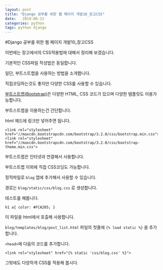 ```yaml
---
layout: post
title: "Django 공부를 위한 웹 페이지 개발10_장고CSS"
date:   2019-06-21
categories: python
tags: python django
---
```

#Django 공부를 위한 웹 페이지 개발10_장고CSS

이번에는 장고에서의 CSS적용법에 대해서 정리해 보겠습니다.

기본적인 CSS파일 작성법은 동일합니다.

일단, 부트스트랩을 사용하는 방법을 소개합니다.

직접코딩하는것도 좋지만 다양한 CSS를 사용할 수 있습니다.

[부트스트랩(Bootstrap)][bootstrap]은 다양한 HTML, CSS 코드가 있으며 다양한 템플릿도 이용가능합니다.

부트스트랩을 이용하는건 간단합니다.

html 헤드에 링크만 넣어주면 됩니다.

```
<link rel="stylesheet" href="//maxcdn.bootstrapcdn.com/bootstrap/3.2.0/css/bootstrap.min.css">
<link rel="stylesheet" href="//maxcdn.bootstrapcdn.com/bootstrap/3.2.0/css/bootstrap-theme.min.css">
```

부트스트랩은 인터넷과 연결해서 사용합니다.

부트스트랩 이외에 직접 CSS코딩도 가능합니다.

정적파일로 `blog` 앱에 추가해서 사용할 수 있습니다.

경로는 `blog/static/css/blog.css` 로 생성합니다.

테스트를 해봅니다.

```
h1 a{ color: #FCA205; }
```

이 파일을 html에서 호출해 사용합니다.

`blog/templates/blog/post_list.html` 파일의 첫줄에 `{% load static %}` 을 추가합니다.

`<head>`에 다음의 코드를 추가합니다.

```
<link rel="stylesheet" href="{% static 'css/blog.css' %}">
```

그밖에도 다양하게 CSS를 적용해 봅시다.

[bootstrap]: https://getbootstrap.com/
